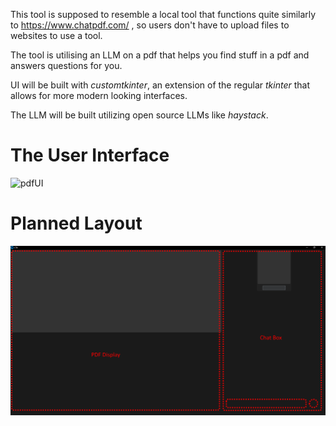 This tool is supposed to resemble a local tool that functions quite similarly to https://www.chatpdf.com/ , so users don't have to upload files to websites to use a tool.

The tool is utilising an LLM on a pdf that helps you find stuff in a pdf and answers questions for you.

UI will be built with *customtkinter*, an extension of the regular *tkinter* that allows for more modern looking interfaces.

The LLM will be built utilizing open source LLMs like *haystack*.

# The User Interface
![pdfUI](https://github.com/UKVeteran/PDFanalyser/assets/39216339/013a9e4e-bd8d-48ac-9ac0-7ecebcd9370b)

# Planned Layout
![planned layout](interface_layout.png)
